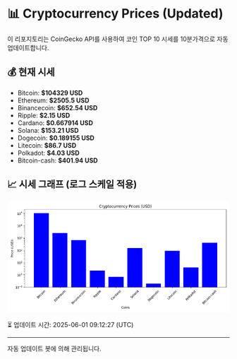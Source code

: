 
# 📊 Cryptocurrency Prices (Updated)

이 리포지토리는 CoinGecko API를 사용하여 코인 TOP 10 시세를 10분가격으로 자동 업데이트합니다.

## 💰 현재 시세
- Bitcoin: **$104329 USD**
- Ethereum: **$2505.5 USD**
- Binancecoin: **$652.54 USD**
- Ripple: **$2.15 USD**
- Cardano: **$0.667914 USD**
- Solana: **$153.21 USD**
- Dogecoin: **$0.189155 USD**
- Litecoin: **$86.7 USD**
- Polkadot: **$4.03 USD**
- Bitcoin-cash: **$401.94 USD**

## 📈 시세 그래프 (로그 스케일 적용)
![Crypto Prices](crypto_prices.png)

⏳ 업데이트 시간: 2025-06-01 09:12:27 (UTC)

---
자동 업데이트 봇에 의해 관리됩니다.
